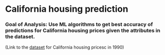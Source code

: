 <!-- [![Open in Visual Studio Code](https://open.vscode.dev/badges/open-in-vscode.svg)](vscode://vscode.git/clone?url=https://github.com/minsa110/CaliforniaHousingPrediction.git)

_(^currently only works from cloned repo...)_ -->

# California housing prediction
### Goal of Analysis: Use ML algorithms to get best accuracy of predictions for California housing prices given the attributes in the dataset.

(Link to the [dataset](https://www.kaggle.com/camnugent/california-housing-prices) for California housing pricesc in 1990)
